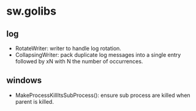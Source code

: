 # sw.golibs

## log
* RotateWriter: writer to handle log rotation.
* CollapsingWriter: pack duplicate log messages into a single entry followed by xN with N the number of occurrences.

## windows
* MakeProcessKillItsSubProcess(): ensure sub process are killed when parent is killed.
